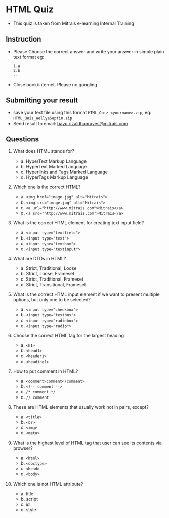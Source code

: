 # HTML Quiz

* This quiz is taken from Mitrais e-learning Internal Training

## Instruction
* Please Choose the correct answer
and write your answer in simple plain text format
eg:
    ```
    1.a
    2.b
    ...
    ```
* Close book/internet. Please no googling

## Submitting your result
* save your text file using this format ```HTML_Quiz_<yourname>.zip```, eg: ```HTML_Quiz_WellyaSeptin.zip```
* Send result to email: bayu.rizaldhanrayes@mitrais.com

## Questions

1.  What does HTML stands for?
    * a. HyperText Markup Language
    * b. HyperText Marked Language
    * c. Hyperlinks and Tags Marked Language
    * d. HyperTags Markup Language


2.  Which one is the correct HTML?
    * a. ```<img href="image.jpg" alt="Mitrais">```
    * b. ```<img src="image.jpg" alt="Mitrais">```
    * c. ```<a url="http://www.mitrais.com">Mitrais</a>```
    * d. ```<a src="http://www.mitrais.com">Mitrais</a>```


3.  What is the correct HTML element for creating text input field?
    * a. ```<input type="textfield">```
    * b. ```<input type="text">```
    * c. ```<input type="textbox">```
    * d. ```<input type="textinput">```


4.  What are DTDs in HTML?
    * a. Strict, Traditional, Loose
    * b. Strict, Loose, Frameset
    * c. Strict, Traditional, Frameset
    * d. Strict, Transitional, Frameset


5.  What is the correct HTML input element if we want to present multiple options,
    but only one to be selected?
    * a. ```<input type="checkbox">```
    * b. ```<input type="textbox">```
    * c. ```<input type="radiobox">```
    * d. ```<input type="radio">```


6.  Choose the correct HTML tag for the largest heading
    * a. ```<h1>```
    * b. ```<head1>```
    * c. ```<header1>```
    * d. ```<heading1>```


7.  How to put comment in HTML?
    * a. ```<comment>comment</comment>```
    * b. ```<!-- comment -->```
    * c. ```/* comment */```
    * d. ```// comment```


8.  These are HTML elements that usually work not in pairs, except?
    * a. ```<title>```
    * b. ```<br>```
    * c. ```<img>```
    * d. ```<meta>```


9.  What is the highest level of HTML tag that user can see its contents
    via browser?
    * a. ```<html>```
    * b. ```<doctype>```
    * c. ```<head>```
    * d. ```<body>```


10. Which one is not HTML attribute?
    * a. title
    * b. script
    * c. id
    * d. style

